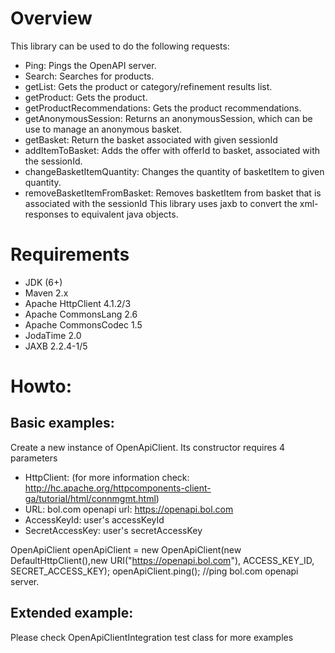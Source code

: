 Overview
========
This library can be used to do the following requests:
-	Ping: Pings the OpenAPI server.
-	Search: Searches for products.
-	getList: Gets the product or category/refinement results list.
-	getProduct: Gets the product.
-	getProductRecommendations: Gets the product recommendations.
-	getAnonymousSession: Returns an anonymousSession, which can be use to manage an anonymous basket.
-	getBasket: Return the basket associated with given sessionId
-	addItemToBasket: Adds the offer with offerId to basket, associated with the sessionId.
-	changeBasketItemQuantity: Changes the quantity of basketItem to given quantity.
-	removeBasketItemFromBasket: Removes basketItem from basket that is associated with the sessionId
This library uses jaxb to convert the xml-responses to equivalent java objects.

Requirements
============
-	JDK (6+)
-	Maven 2.x
-	Apache HttpClient 4.1.2/3
-	Apache CommonsLang 2.6
-	Apache CommonsCodec 1.5
-	JodaTime 2.0
-	JAXB 2.2.4-1/5

Howto:
======

Basic examples:
---------------
Create a new instance of OpenApiClient. Its constructor requires 4 parameters
-	HttpClient: (for more information check: http://hc.apache.org/httpcomponents-client-ga/tutorial/html/connmgmt.html) 
-	URL: bol.com openapi url: https://openapi.bol.com
-	AccessKeyId: user's accessKeyId
-	SecretAccessKey: user's secretAccessKey

OpenApiClient openApiClient = new OpenApiClient(new DefaultHttpClient(),new URI("https://openapi.bol.com"), ACCESS_KEY_ID, SECRET_ACCESS_KEY);
openApiClient.ping(); //ping bol.com openapi server.


Extended example:
-----------------
Please check OpenApiClientIntegration test class for more examples
